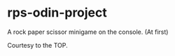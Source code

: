 # rps-odin-project

A rock paper scissor minigame on the console. (At first) 

Courtesy to the TOP. 